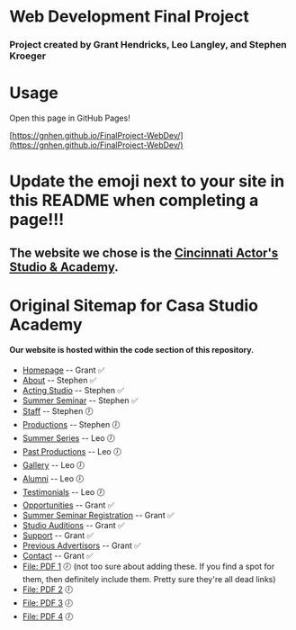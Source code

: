 # Web Development Final Project
### Project created by Grant Hendricks, Leo Langley, and Stephen Kroeger

# Usage
Open this page in GitHub Pages!

[https://gnhen.github.io/FinalProject-WebDev/](https://gnhen.github.io/FinalProject-WebDev/)


# Update the emoji next to your site in this README when completing a page!!!


## The website we chose is the <a href="https://www.casastudioacademy.com/">Cincinnati Actor's Studio & Academy</a>.


# Original Sitemap for Casa Studio Academy 
#### Our website is hosted within the code section of this repository.

- [Homepage](https://www.casastudioacademy.com/) -- Grant ✅
- [About](https://www.casastudioacademy.com/about) -- Stephen ✅
- [Acting Studio](https://www.casastudioacademy.com/acting-studio) -- Stephen ✅
- [Summer Seminar](https://www.casastudioacademy.com/summer-seminar) -- Stephen ✅
- [Staff](https://www.casastudioacademy.com/staff) -- Stephen 🕖
- [Productions](https://www.casastudioacademy.com/productions) -- Stephen 🕖
- [Summer Series](https://www.casastudioacademy.com/summer-series) -- Leo 🕖
- [Past Productions](https://www.casastudioacademy.com/past-productions) -- Leo 🕖
- [Gallery](https://www.casastudioacademy.com/gallery) -- Leo 🕖
- [Alumni](https://www.casastudioacademy.com/alumni) -- Leo 🕖
- [Testimonials](https://www.casastudioacademy.com/testimonials) -- Leo 🕖
- [Opportunities](https://www.casastudioacademy.com/opportunities) -- Grant ✅
- [Summer Seminar Registration](https://www.casastudioacademy.com/summer-seminar-registration) -- Grant ✅
- [Studio Auditions](https://www.casastudioacademy.com/studio-auditions) -- Grant ✅
- [Support](https://www.casastudioacademy.com/support) -- Grant ✅
- [Previous Advertisors](https://www.casastudioacademy.com/previous-advertisors) -- Grant ✅
- [Contact](https://www.casastudioacademy.com/contact) -- Grant ✅
- [File: PDF 1](https://www.casastudioacademy.com/_files/ugd/e35fdb_2cace51e7a154a7e9f0a9ee754c2183f.pdf) 🕖 (not too sure about adding these. If you find a spot for them, then definitely include them. Pretty sure they're all dead links)
- [File: PDF 2](https://www.casastudioacademy.com/_files/ugd/e35fdb_9183b7bb9ff243d19c08a676f1a4ad04.pdf) 🕖
- [File: PDF 3](https://www.casastudioacademy.com/_files/ugd/e35fdb_3a5c10175a724d99bb6f368e01185455.pdf) 🕖
- [File: PDF 4](https://www.casastudioacademy.com/_files/ugd/e35fdb_2f5ca99108ce48a592d9d903722a4ec3.pdf) 🕖
